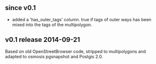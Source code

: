 since v0.1
----------
* added a 'has_outer_tags' column. true if tags of outer ways has been mixed into the tags of the multipolygon.

v0.1    release 2014-09-21
--------------------------
Based on old OpenStreetBrowser code, stripped to multipolygons and adapted to osmosis pgsnapshot and Postgis 2.0.
